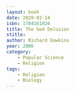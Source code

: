 ```yaml
---
layout: book
date: 2020-02-14
isbn: 1784161926
title: The God Delusion
stitle: 
author: Richard Dawkins
year: 2006
category:
    - Popular Science
    - Religion
tags:
    - Religion
    - Biology
---
```

